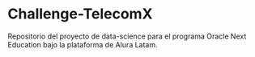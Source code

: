 # Challenge-TelecomX
Repositorio del proyecto de data-science para el programa Oracle Next Education bajo la plataforma de Alura Latam. 
